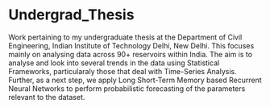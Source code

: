 # Undergrad_Thesis
Work pertaining to my undergraduate thesis at the Department of Civil Engineering, Indian Institute of Technology Delhi, New Delhi. This focuses mainly on analysing data across 90+ reservoirs within India. The aim is to analyse and look into several trends in the data using Statistical Frameworks, particularaly those that deal with Time-Series Analysis. Further, as a next step, we apply Long Short-Term Memory based Recurrent Neural Networks to perform probabilistic forecasting of the parameters relevant to the dataset.
